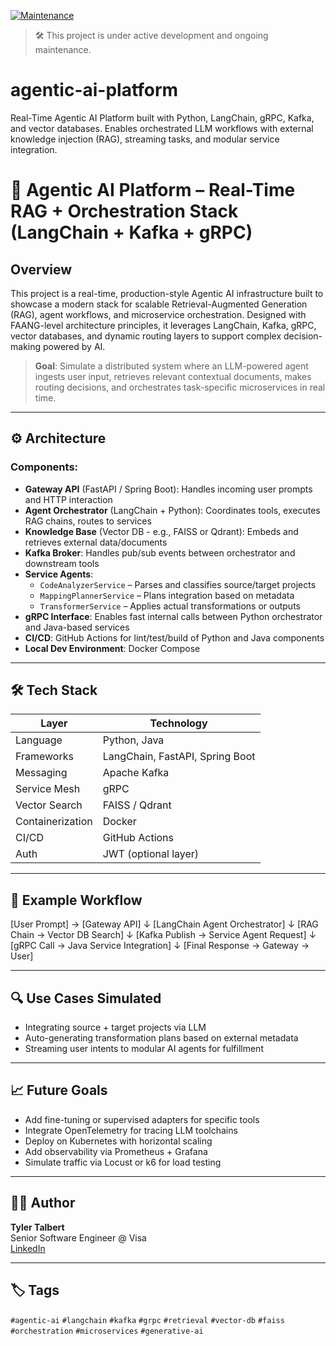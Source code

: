 [![Maintenance](https://img.shields.io/badge/maintained-yes-brightgreen.svg)](https://github.com/tyler-talbert/agentic-ai-platform)

> 🛠️ This project is under active development and ongoing maintenance.

# agentic-ai-platform
Real-Time Agentic AI Platform built with Python, LangChain, gRPC, Kafka, and vector databases. Enables orchestrated LLM workflows with external knowledge injection (RAG), streaming tasks, and modular service integration.

# 🧠 Agentic AI Platform – Real-Time RAG + Orchestration Stack (LangChain + Kafka + gRPC)

## Overview

This project is a real-time, production-style Agentic AI infrastructure built to showcase a modern stack for scalable Retrieval-Augmented Generation (RAG), agent workflows, and microservice orchestration. Designed with FAANG-level architecture principles, it leverages LangChain, Kafka, gRPC, vector databases, and dynamic routing layers to support complex decision-making powered by AI.

> **Goal**: Simulate a distributed system where an LLM-powered agent ingests user input, retrieves relevant contextual documents, makes routing decisions, and orchestrates task-specific microservices in real time.

---

## ⚙️ Architecture

### Components:

- **Gateway API** (FastAPI / Spring Boot): Handles incoming user prompts and HTTP interaction
- **Agent Orchestrator** (LangChain + Python): Coordinates tools, executes RAG chains, routes to services
- **Knowledge Base** (Vector DB - e.g., FAISS or Qdrant): Embeds and retrieves external data/documents
- **Kafka Broker**: Handles pub/sub events between orchestrator and downstream tools
- **Service Agents**:
  - `CodeAnalyzerService` – Parses and classifies source/target projects
  - `MappingPlannerService` – Plans integration based on metadata
  - `TransformerService` – Applies actual transformations or outputs
- **gRPC Interface**: Enables fast internal calls between Python orchestrator and Java-based services
- **CI/CD**: GitHub Actions for lint/test/build of Python and Java components
- **Local Dev Environment**: Docker Compose

---

## 🛠️ Tech Stack

| Layer | Technology |
|------|------------|
| Language | Python, Java |
| Frameworks | LangChain, FastAPI, Spring Boot |
| Messaging | Apache Kafka |
| Service Mesh | gRPC |
| Vector Search | FAISS / Qdrant |
| Containerization | Docker |
| CI/CD | GitHub Actions |
| Auth | JWT (optional layer) |

---

## 🚀 Example Workflow

[User Prompt] → [Gateway API]
↓
[LangChain Agent Orchestrator]
↓
[RAG Chain → Vector DB Search]
↓
[Kafka Publish → Service Agent Request]
↓
[gRPC Call → Java Service Integration]
↓
[Final Response → Gateway → User]


---

## 🔍 Use Cases Simulated

- Integrating source + target projects via LLM
- Auto-generating transformation plans based on external metadata
- Streaming user intents to modular AI agents for fulfillment

---

## 📈 Future Goals

- Add fine-tuning or supervised adapters for specific tools
- Integrate OpenTelemetry for tracing LLM toolchains
- Deploy on Kubernetes with horizontal scaling
- Add observability via Prometheus + Grafana
- Simulate traffic via Locust or k6 for load testing

---

## 👨‍💻 Author

**Tyler Talbert**  
Senior Software Engineer @ Visa  
[LinkedIn](https://www.linkedin.com/in/tylertal)

---

## 🏷️ Tags

`#agentic-ai` `#langchain` `#kafka` `#grpc` `#retrieval` `#vector-db` `#faiss` `#orchestration` `#microservices` `#generative-ai`

